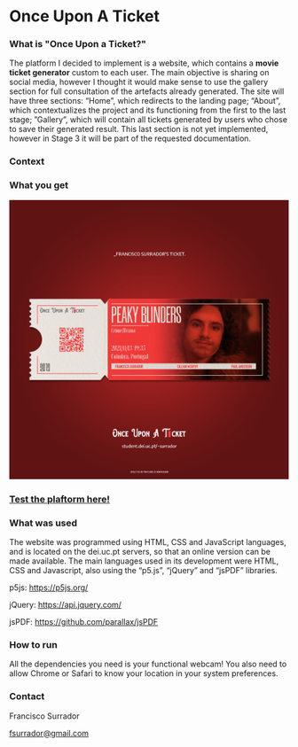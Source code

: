 # **Once Upon A Ticket**


### **What is "Once Upon a Ticket?"**


The platform I decided to implement is a website, which contains a **movie ticket generator** custom to each user. The main objective is sharing on social media, however I thought it would make sense to use the gallery section for full consultation of the artefacts already generated.
The site will have three sections: “Home”, which redirects to the landing page; “About”, which contextualizes the project and its functioning from the first to the last stage; ”Gallery”, which will contain all tickets generated by users who chose to save their generated result. This last section is not yet implemented, however in Stage 3 it will be part of the requested documentation.

### **Context**

### **What you get**

![picture alt](ticket2.jpeg "Ticket Example")

### [Test the plaftorm here!](https://student.dei.uc.pt/~surrador/Gerador%20de%20Bilhetes/)

### **What was used**

The website was programmed using HTML, CSS and JavaScript languages, and is located on the dei.uc.pt servers, so that an online version can be made available. The main languages used in its development were HTML, CSS and Javascript, also using the “p5.js”, “jQuery” and “jsPDF” libraries.

p5js: <https://p5js.org/>

jQuery: <https://api.jquery.com/>

jsPDF: <https://github.com/parallax/jsPDF>

### **How to run**

All the dependencies you need is your functional webcam! You also need to allow Chrome or Safari to know your location in your system preferences.

### **Contact**

Francisco Surrador

fsurrador@gmail.com


